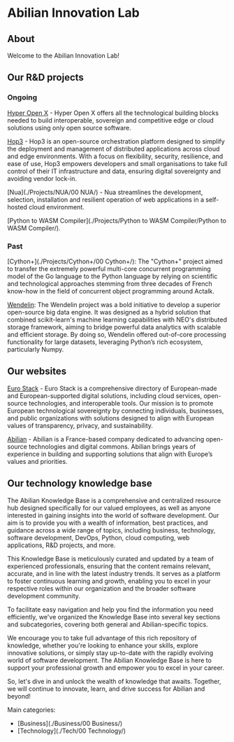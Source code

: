 # Abilian Innovation Lab

## About

Welcome to the Abilian Innovation Lab!

## Our R&D projects

### Ongoing

[Hyper Open X](./Projects/HOX/HyperOpenX/) - Hyper Open X offers all the technological building blocks needed to build interoperable, sovereign and competitive edge or cloud solutions using only open source software.

[Hop3](./Projects/Hop3/Hop3/) - Hop3 is an open-source orchestration platform designed to simplify the deployment and management of distributed applications across cloud and edge environments. With a focus on flexibility, security, resilience, and ease of use, Hop3 empowers developers and small organisations to take full control of their IT infrastructure and data, ensuring digital sovereignty and avoiding vendor lock-in.

[Nua](./Projects/NUA/00 NUA/) - Nua streamlines the development, selection, installation and resilient operation of web applications in a self-hosted cloud environment.

[Python to WASM Compiler](./Projects/Python to WASM Compiler/Python to WASM Compiler/).

### Past

[Cython+](./Projects/Cython+/00 Cython+/): The "Cython+" project aimed to transfer the extremely powerful multi-core concurrent programming model of the Go language to the Python language by relying on scientific and technological approaches stemming from three decades of French know-how in the field of concurrent object programming around Actalk.

[Wendelin](./Projects/Wendelin (2014-2019)): The Wendelin project was a bold initiative to develop a superior open-source big data engine. It was designed as a hybrid solution that combined scikit-learn's machine learning capabilities with NEO's distributed storage framework, aiming to bridge powerful data analytics with scalable and efficient storage. By doing so, Wendelin offered out-of-core processing functionality for large datasets, leveraging Python’s rich ecosystem, particularly Numpy.

## Our websites

[Euro Stack](https://www.euro-stack.com) - Euro Stack is a comprehensive directory of European-made and European-supported digital solutions, including cloud services, open-source technologies, and interoperable tools. Our mission is to promote European technological sovereignty by connecting individuals, businesses, and public organizations with solutions designed to align with European values of transparency, privacy, and sustainability.

[Abilian](https://www.abilian.com) - Abilian is a France-based company dedicated to advancing open-source technologies and digital commons. Abilian brings years of experience in building and supporting solutions that align with Europe’s values and priorities.


## Our technology knowledge base

The Abilian Knowledge Base is a comprehensive and centralized resource hub designed specifically for our valued employees, as well as anyone interested in gaining insights into the world of software development. Our aim is to provide you with a wealth of information, best practices, and guidance across a wide range of topics, including business, technology, software development, DevOps, Python, cloud computing, web applications, R&D projects, and more.

This Knowledge Base is meticulously curated and updated by a team of experienced professionals, ensuring that the content remains relevant, accurate, and in line with the latest industry trends. It serves as a platform to foster continuous learning and growth, enabling you to excel in your respective roles within our organization and the broader software development community.

To facilitate easy navigation and help you find the information you need efficiently, we've organized the Knowledge Base into several key sections and subcategories, covering both general and Abilian-specific topics.

We encourage you to take full advantage of this rich repository of knowledge, whether you're looking to enhance your skills, explore innovative solutions, or simply stay up-to-date with the rapidly evolving world of software development. The Abilian Knowledge Base is here to support your professional growth and empower you to excel in your career.

So, let's dive in and unlock the wealth of knowledge that awaits. Together, we will continue to innovate, learn, and drive success for Abilian and beyond!

Main categories:

- [Business](./Business/00 Business/)
- [Technology](./Tech/00 Technology/)
